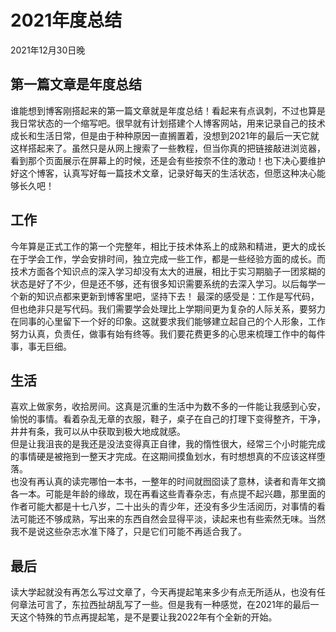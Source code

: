 # 2021年度总结 
2021年12月30日晚
## 第一篇文章是年度总结
谁能想到博客刚搭起来的第一篇文章就是年度总结！看起来有点讽刺，不过也算是我日常状态的一个缩写吧。很早就有计划搭建个人博客网站，用来记录自己的技术成长和生活日常，但是由于种种原因一直搁置着，没想到2021年的最后一天它就这样搭起来了。虽然只是从网上搜索了一些教程，但当你真的把链接敲进浏览器，看到那个页面展示在屏幕上的时候，还是会有些按奈不住的激动！也下决心要维护好这个博客，认真写好每一篇技术文章，记录好每天的生活状态，但愿这种决心能够长久吧！
## 工作
今年算是正式工作的第一个完整年，相比于技术体系上的成熟和精进，更大的成长在于学会工作，学会安排时间，独立完成一些工作，都是一些经验方面的成长。而技术方面各个知识点的深入学习却没有太大的进展，相比于实习期脑子一团浆糊的状态是好了不少，但是还不够，还有很多知识需要系统的去深入学习。以后每学一个新的知识点都来更新到博客里吧，坚持下去！
最深的感受是：工作是写代码，但也绝非只是写代码。我们需要学会处理比上学期间更为复杂的人际关系，要努力在同事的心里留下一个好的印象。这就要求我们能够建立起自己的个人形象，工作努力认真，负责任，做事有始有终等。我们要花费更多的心思来梳理工作中的每件事，事无巨细。
## 生活
喜欢上做家务，收拾房间。这真是沉重的生活中为数不多的一件能让我感到心安，愉悦的事情。看着杂乱无章的衣服，鞋子，桌子在自己的打理下变得整齐，干净，井井有条，我可以从中获取到极大地成就感。  
但是让我沮丧的是我还是没法变得真正自律，我的惰性很大，经常三个小时能完成的事情硬是被拖到一整天才完成。在这期间摸鱼划水，有时想想真的不应该这样堕落。  
也没有再认真的读完哪怕一本书，一整年的时间就囫囵读了意林，读者和青年文摘各一本。可能是年龄的缘故，现在再看这些青春杂志，有点提不起兴趣，那里面的作者可能大都是十七八岁，二十出头的青少年，还没有多少生活阅历，对事情的看法可能还不够成熟，写出来的东西自然会显得平淡，读起来也有些索然无味。当然我不是说这些杂志水准下降了，只是它们可能不再适合我了。
## 最后
读大学起就没有再怎么写过文章了，今天再提起笔来多少有点无所适从，也没有任何章法可言了，东拉西扯胡乱写了一些。但是我有一种感觉，在2021年的最后一天这个特殊的节点再提起笔，是不是要让我2022年有个全新的开始。